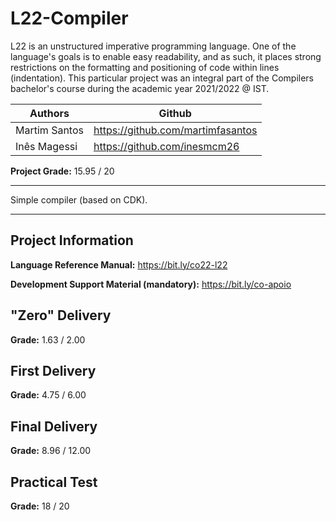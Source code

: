 # L22-Compiler

L22 is an unstructured imperative programming language. One of the language's goals is to enable easy readability, and as such, it places strong restrictions on the formatting and positioning of code within lines (indentation). This particular project was an integral part of the Compilers bachelor's course during the academic year 2021/2022 @ IST.

Authors | Github
--------|--------
Martim Santos   | https://github.com/martimfasantos
Inês Magessi    | https://github.com/inesmcm26

**Project Grade:** 15.95 / 20

---

Simple compiler (based on CDK).

---

## Project Information

**Language Reference Manual:** https://bit.ly/co22-l22

**Development Support Material (mandatory):** https://bit.ly/co-apoio

## "Zero" Delivery
**Grade:** 1.63 / 2.00

## First Delivery
**Grade:** 4.75 / 6.00

## Final Delivery
**Grade:** 8.96 / 12.00

## Practical Test
**Grade:** 18 / 20

